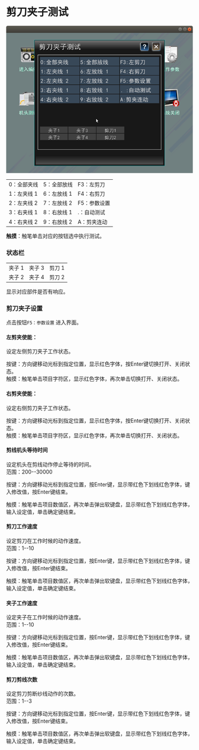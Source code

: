 # 剪刀夹子测试

![](../.gitbook/assets/jian-dao-jia-zi-ce-shi.png)

|   |   |   |
| :--- | :--- | :--- |
| 0：全部夹线 | 5：全部放线 | F3：左剪刀 |
| 1：左夹线 1 | 6：左放线 1 | F4：右剪刀 |
| 2：左夹线 2 | 7：左放线 2 | F5：参数设置 |
| 3：右夹线 1 | 8：右放线 1 | .：自动测试 |
| 4：右夹线 2 | 9：右放线 2 | A：剪夹连动 |

**触摸**：触笔单击对应的按钮选中执行测试。

### 状态栏

|   |   |   |
| :--- | :--- | :--- |
| 夹子 1 | 夹子 3 | 剪刀 1 |
| 夹子 2 | 夹子 4 | 剪刀 2 |

显示对应部件是否有响应。

### 剪刀夹子设置

点击按钮`F5：参数设置` 进入界面。

#### 左剪夹使能：

设定左侧剪刀夹子工作状态。

按键：方向键移动光标到指定位置，显示红色字体，按Enter键切换打开、关闭状态。  
触摸：触笔单击项目字符区，显示红色字体，再次单击切换打开、关闭状态。

#### 右剪夹使能：

设定右侧剪刀夹子工作状态。

按键：方向键移动光标到指定位置，显示红色字体，按Enter键切换打开、关闭状态。  
触摸：触笔单击项目字符区，显示红色字体，再次单击切换打开、关闭状态。

#### 剪线机头等待时间

设定机头在剪线动作停止等待的时间。  
范围：200--30000

按键：方向键移动光标到指定位置，按Enter键，显示带红色下划线红色字体，键入修改值，按Enter键结束。

触摸：触笔单击项目数值区，再次单击弹出软键盘，显示带红色下划线红色字体，输入设定值，单击确定键结束。

#### 剪刀工作速度

设定剪刀在工作时候的动作速度。  
范围：1--10

按键：方向键移动光标到指定位置，按Enter键，显示带红色下划线红色字体，键入修改值，按Enter键结束。

触摸：触笔单击项目数值区，再次单击弹出软键盘，显示带红色下划线红色字体，输入设定值，单击确定键结束。

#### 夹子工作速度

设定夹子在工作时候的动作速度。  
范围：1--10

按键：方向键移动光标到指定位置，按Enter键，显示带红色下划线红色字体，键入修改值，按Enter键结束。

触摸：触笔单击项目数值区，再次单击弹出软键盘，显示带红色下划线红色字体，输入设定值，单击确定键结束。

#### 剪刀剪线次数

设定剪刀剪断纱线动作的次数。  
范围：1--3

按键：方向键移动光标到指定位置，按Enter键，显示带红色下划线红色字体，键入修改值，按Enter键结束。

触摸：触笔单击项目数值区，再次单击弹出软键盘，显示带红色下划线红色字体，输入设定值，单击确定键结束。

